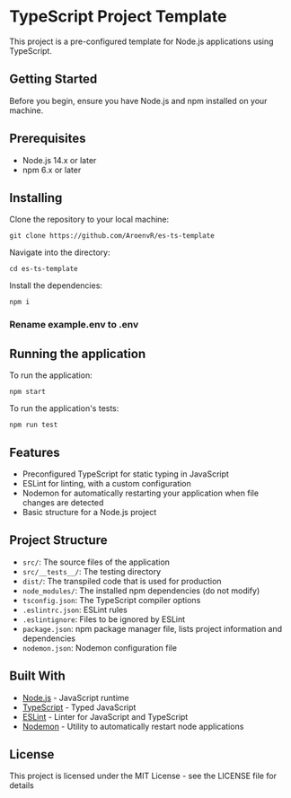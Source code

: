 # TypeScript Project Template
This project is a pre-configured template for Node.js applications using TypeScript.

## Getting Started
Before you begin, ensure you have Node.js and npm installed on your machine.

## Prerequisites
- Node.js 14.x or later
- npm 6.x or later

## Installing
Clone the repository to your local machine:
```
git clone https://github.com/AroenvR/es-ts-template
```
Navigate into the directory:
```
cd es-ts-template
```
Install the dependencies:
```
npm i
```
### Rename example.env to .env
## Running the application
To run the application:
```
npm start
```

To run the application's tests:
```
npm run test
```

## Features
- Preconfigured TypeScript for static typing in JavaScript
- ESLint for linting, with a custom configuration
- Nodemon for automatically restarting your application when file changes are detected
- Basic structure for a Node.js project

## Project Structure
- `src/`: The source files of the application
- `src/__tests__/`: The testing directory
- `dist/`: The transpiled code that is used for production
- `node_modules/`: The installed npm dependencies (do not modify)
- `tsconfig.json`: The TypeScript compiler options
- `.eslintrc.json`: ESLint rules
- `.eslintignore`: Files to be ignored by ESLint
- `package.json`: npm package manager file, lists project information and dependencies
- `nodemon.json`: Nodemon configuration file

## Built With
- [Node.js](https://nodejs.org/) - JavaScript runtime
- [TypeScript](https://www.typescriptlang.org/) - Typed JavaScript
- [ESLint](https://eslint.org/) - Linter for JavaScript and TypeScript
- [Nodemon](https://nodemon.io/) - Utility to automatically restart node applications

## License
This project is licensed under the MIT License - see the LICENSE file for details
